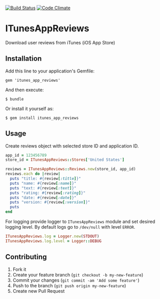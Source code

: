 [![Build Status](https://travis-ci.org/biesiad/itunes_app_reviews.png)](https://travis-ci.org/biesiad/itunes_app_reviews)
[![Code Climate](https://codeclimate.com/github/biesiad/itunes_app_reviews.png)](https://codeclimate.com/github/biesiad/itunes_app_reviews)

# ITunesAppReviews

Download user reviews from iTunes (iOS App Store)

## Installation

Add this line to your application's Gemfile:

    gem 'itunes_app_reviews'

And then execute:

    $ bundle

Or install it yourself as:

    $ gem install itunes_app_reviews

## Usage

Create reviews object with selected store ID and application ID.

```ruby
app_id = 123456789
store_id = ITunesAppReviews::Stores['United States']

reviews = ITunesAppReviews::Reviews.new(store_id, app_id)
reviews.each do |review|
  puts "title: #{review[:title]}"
  puts "name: #{review[:name]}"
  puts "text: #{review[:text]}"
  puts "rating: #{review[:rating]}"
  puts "date: #{review[:date]}"
  puts "version: #{review[:version]}"
  puts
end
```

For logging provide logger to `ITunesAppReviews` module and set desired logging level. By default logs go to `/dev/null` with level `ERROR`.

```ruby
ITunesAppReviews.log = Logger.new(STDOUT)
ITunesAppReviews.log.level = Logger::DEBUG
```

## Contributing

1. Fork it
2. Create your feature branch (`git checkout -b my-new-feature`)
3. Commit your changes (`git commit -am 'Add some feature'`)
4. Push to the branch (`git push origin my-new-feature`)
5. Create new Pull Request
